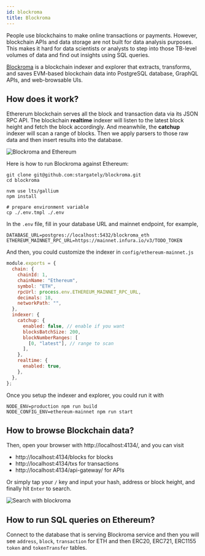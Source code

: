 ```yaml
---
id: blockroma
title: Blockroma
---
```


People use blockchains to make online transactions or payments. However, blockchain APIs and data storage are not built for data analysis purposes. This makes it hard for data scientists or analysts to step into those TB-level volumes of data and find out insights using SQL queries.

[Blockroma](https://blockroma.com) is a blockchain indexer and explorer that extracts, transforms, and saves EVM-based blockchain data into PostgreSQL database, GraphQL APIs, and web-browsable UIs.

## How does it work?

Ethererum blockchain serves all the block and transaction data via its JSON RPC API. The blockchain **realtime** indexer will listen to the latest block height and fetch the block accordingly. And meanwhile, the **catchup** indexer will scan a range of blocks. Then we apply parsers to those raw data and then insert results into the database.

![Blockroma and Ethereum](https://tp-misc.b-cdn.net/blockchain-explorer-architecture@2x.png)

Here is how to run Blockroma against Ethereum:

```
git clone git@github.com:stargately/blockroma.git
cd blockroma

nvm use lts/gallium
npm install

# prepare environment variable
cp ./.env.tmpl ./.env
```

In the `.env` file, fill in your database URL and mainnet endpoint, for example,

```shell
DATABASE_URL=postgres://localhost:5432/blockroma_eth
ETHEREUM_MAINNET_RPC_URL=https://mainnet.infura.io/v3/TODO_TOKEN
```

And then, you could customize the indexer in `config/ethereum-mainnet.js`

```js
module.exports = {
  chain: {
    chainId: 1,
    chainName: "Ethereum",
    symbol: "ETH",
    rpcUrl: process.env.ETHEREUM_MAINNET_RPC_URL,
    decimals: 18,
    networkPath: "",
  },
  indexer: {
    catchup: {
      enabled: false, // enable if you want
      blocksBatchSize: 200,
      blockNumberRanges: [
        [0, "latest"], // range to scan
      ],
    },
    realtime: {
      enabled: true,
    },
  },
};
```

Once you setup the indexer and explorer, you could run it with

```
NODE_ENV=production npm run build
NODE_CONFIG_ENV=ethereum-mainnet npm run start
```

## How to browse Blockchain data?

Then, open your browser with http://localhost:4134/, and you can visit

- http://localhost:4134/blocks for blocks
- http://localhost:4134/txs for transactions
- http://localhost:4134/api-gateway/ for APIs

Or simply tap your `/` key and input your hash, address or block height, and finally hit `Enter` to search.

![Search with blockroma](https://tp-misc.b-cdn.net/search-bar-blockroma.png)

## How to run SQL queries on Ethereum?

Connect to the database that is serving Blockroma service and then you will see `address`, `block`, `transaction` for ETH and then ERC20, ERC721, ERC1155 `token` and `tokenTransfer` tables.
